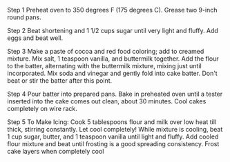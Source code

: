 Step 1
Preheat oven to 350 degrees F (175 degrees C). Grease two 9-inch round pans.

 Step 2
Beat shortening and 1 1/2 cups sugar until very light and fluffy. Add eggs and beat well.

 Step 3
Make a paste of cocoa and red food coloring; add to creamed mixture. Mix salt, 1 teaspoon vanilla, and buttermilk together. Add the flour to the batter, alternating with the buttermilk mixture, mixing just until incorporated. Mix soda and vinegar and gently fold into cake batter. Don't beat or stir the batter after this point.

 Step 4
Pour batter into prepared pans. Bake in preheated oven until a tester inserted into the cake comes out clean, about 30 minutes. Cool cakes completely on wire rack.

 Step 5
To Make Icing: Cook 5 tablespoons flour and milk over low heat till thick, stirring constantly. Let cool completely! While mixture is cooling, beat 1 cup sugar, butter, and 1 teaspoon vanilla until light and fluffy. Add cooled flour mixture and beat until frosting is a good spreading consistency. Frost cake layers when completely cool